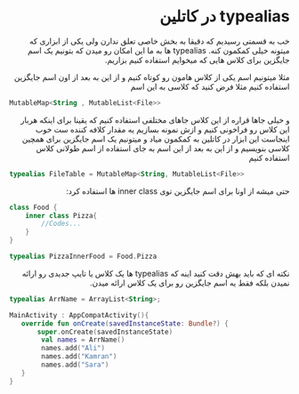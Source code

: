 <div dir="rtl">

# typealias در کاتلین


خب به قسمتی رسیدیم که دقیقا به بخش خاصی تعلق ندارن ولی یکی از ابزاری که میتونه خیلی کمکمون کنه.
typealias ها به ما این امکان رو میدن که بتونیم یک اسم جایگزین برای کلاس هایی که میخوایم استفاده کنیم بزاریم. 


مثلا میتونیم اسم یکی از کلاس هامون رو کوتاه کنیم و از این به بعد از اون اسم جایگزین استفاده کنیم
مثلا فرض کنید که کلاسی به این اسم
</div>



```kotlin
MutableMap<String , MutableList<File>>
```


<div dir="rtl">

و خیلی جاها قراره از این کلاس جاهای مختلفی استفاده کنیم که یقینا برای اینکه هربار این کلاس رو فراخونی کنیم و ازش نمونه بسازیم یه مقدار کلافه کننده ست
خوب اینجاست این ابزار در کاتلین به کمکمون میاد و میتونیم یک اسم جایگزین برای همچین کلاسی بنویسیم و از این به بعد از این اسم به جای استفاده از اسم طولانی کلاس استفاده کنیم
</div>

```kotlin
typealias FileTable = MutableMap<String, MutableList<File>>
```

<div dir="rtl">
حتی میشه از اونا برای اسم جایگزین توی inner class ها استفاده کرد:
</div>


```kotlin
class Food {
    inner class Pizza{
        //Codes...
    }
}

typealias PizzaInnerFood = Food.Pizza
```

<div dir="rtl">
نکته ای که باید بهش دقت کنید اینه که typealias ها یک کلاس یا تایپ جدیدی رو ارائه نمیدن بلکه فقط یه اسم جایگزین رو برای یک کلاس ارائه میدن.
</div>


```kotlin
typealias ArrName = ArrayList<String>;

MainActivity : AppCompatActivity(){
   override fun onCreate(savedInstanceState: Bundle?) {
       super.onCreate(savedInstanceState)
        val names = ArrName()
        names.add("Ali")
        names.add("Kamran")
        names.add("Sara")
   }
}
```
